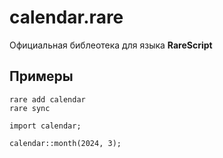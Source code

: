 # calendar.rare
Официальная библеотека для языка **RareScript**
## Примеры
```
rare add calendar
rare sync
```
```
import calendar;

calendar::month(2024, 3);
```
